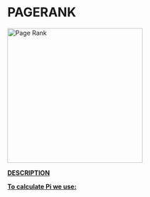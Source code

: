 # PAGERANK 
<img width="304" alt="Page Rank" src="C:\Users\FATEMANAGORI\Downloads\pgrnk9.zip\pgrnk91024_1.jpg">

<ins>**DESCRIPTION**</ins>

<ins>**To calculate Pi we use:**</ins>
